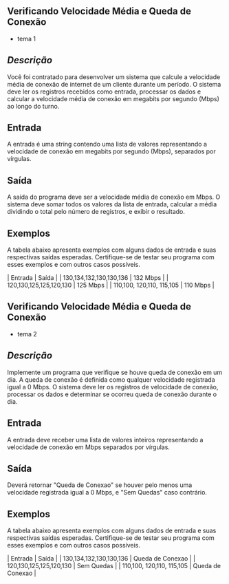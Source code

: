 ## Verificando Velocidade Média e Queda de Conexão
- tema 1
## *Descrição* 

Você foi contratado para desenvolver um sistema que calcule a velocidade média de conexão de internet de um cliente durante um período. O sistema deve ler os registros recebidos como entrada, processar os dados e calcular a velocidade média de conexão em megabits por segundo (Mbps) ao longo do turno.

## Entrada 

A entrada é uma string contendo uma lista de valores representando a velocidade de conexão em megabits por segundo (Mbps), separados por vírgulas.

## Saída

A saída do programa deve ser a velocidade média de conexão em Mbps. O sistema deve somar todos os valores da lista de entrada, calcular a média dividindo o total pelo número de registros, e exibir o resultado.

## Exemplos

A tabela abaixo apresenta exemplos com alguns dados de entrada e suas respectivas saídas esperadas. Certifique-se de testar seu programa com esses exemplos e com outros casos possíveis.

| Entrada    | Saída |
| 130,134,132,130,130,136 | 132 Mbps |
| 120,130,125,125,120,130 | 125 Mbps |
| 110,100, 120,110, 115,105 | 110 Mbps |

## Verificando Velocidade Média e Queda de Conexão
- tema 2
## *Descrição* 

Implemente um programa que verifique se houve queda de conexão em um dia. A queda de conexão é definida como qualquer velocidade registrada igual a 0 Mbps. O sistema deve ler os registros de velocidade de conexão, processar os dados e determinar se ocorreu queda de conexão durante o dia.

## Entrada 

A entrada deve receber uma lista de valores inteiros representando a velocidade de conexão em Mbps separados por vírgulas.

## Saída

Deverá retornar "Queda de Conexao" se houver pelo menos uma velocidade registrada igual a 0 Mbps, e "Sem Quedas" caso contrário.

## Exemplos

A tabela abaixo apresenta exemplos com alguns dados de entrada e suas respectivas saídas esperadas. Certifique-se de testar seu programa com esses exemplos e com outros casos possíveis.

| Entrada    | Saída |
| 130,134,132,130,130,136 | Queda de Conexao |
| 120,130,125,125,120,130 | Sem Quedas |
| 110,100, 120,110, 115,105 | Queda de Conexao |
